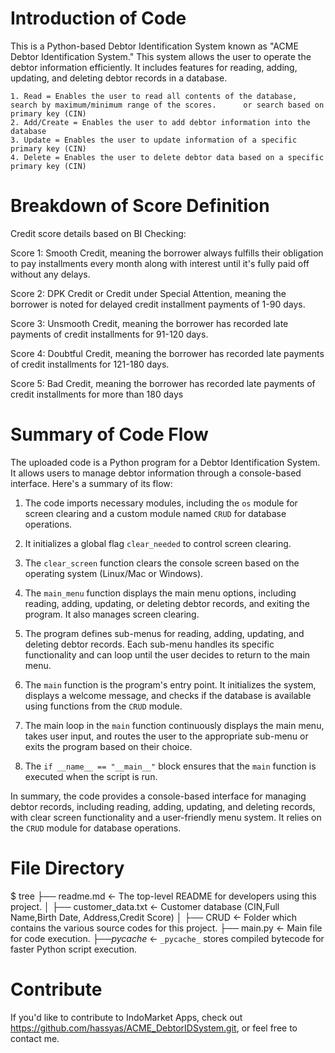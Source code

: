 # Introduction of Code
This is a Python-based Debtor Identification System known as "ACME Debtor Identification System." This system allows the user to operate the debtor information efficiently. It includes features for reading, adding, updating, and deleting debtor records in a database.

    1. Read = Enables the user to read all contents of the database, search by maximum/minimum range of the scores.      or search based on primary key (CIN)
    2. Add/Create = Enables the user to add debtor information into the database
    3. Update = Enables the user to update information of a specific primary key (CIN)
    4. Delete = Enables the user to delete debtor data based on a specific primary key (CIN)

# Breakdown of Score Definition
Credit score details based on BI Checking:

Score 1: Smooth Credit, meaning the borrower always fulfills their obligation to pay installments every month along with interest until it's fully paid off without any delays.

Score 2: DPK Credit or Credit under Special Attention, meaning the borrower is noted for delayed credit installment payments of 1-90 days.

Score 3: Unsmooth Credit, meaning the borrower has recorded late payments of credit installments for 91-120 days.

Score 4: Doubtful Credit, meaning the borrower has recorded late payments of credit installments for 121-180 days.

Score 5: Bad Credit, meaning the borrower has recorded late payments of credit installments for more than 180 days

# Summary of Code Flow 
The uploaded code is a Python program for a Debtor Identification System. It allows users to manage debtor information through a console-based interface. Here's a summary of its flow:

1. The code imports necessary modules, including the `os` module for screen clearing and a custom module named `CRUD` for database operations.

2. It initializes a global flag `clear_needed` to control screen clearing.

3. The `clear_screen` function clears the console screen based on the operating system (Linux/Mac or Windows).

4. The `main_menu` function displays the main menu options, including reading, adding, updating, or deleting debtor records, and exiting the program. It also manages screen clearing.

5. The program defines sub-menus for reading, adding, updating, and deleting debtor records. Each sub-menu handles its specific functionality and can loop until the user decides to return to the main menu.

6. The `main` function is the program's entry point. It initializes the system, displays a welcome message, and checks if the database is available using functions from the `CRUD` module.

7. The main loop in the `main` function continuously displays the main menu, takes user input, and routes the user to the appropriate sub-menu or exits the program based on their choice.

8. The `if __name__ == "__main__"` block ensures that the `main` function is executed when the script is run.

In summary, the code provides a console-based interface for managing debtor records, including reading, adding, updating, and deleting records, with clear screen functionality and a user-friendly menu system. It relies on the `CRUD` module for database operations.

# File Directory
$ tree
├── readme.md          <- The top-level README for developers using this project.
│
├── customer_data.txt  <- Customer database (CIN,Full Name,Birth Date, Address,Credit Score)
│
├── CRUD               <- Folder which contains the various source codes for this project. 
├── main.py            <- Main file for code execution.
├──_pycache_           <- `_pycache_` stores compiled bytecode for faster Python script execution.

# Contribute
If you'd like to contribute to IndoMarket Apps, check out https://github.com/hassyas/ACME_DebtorIDSystem.git, or feel free to contact me.